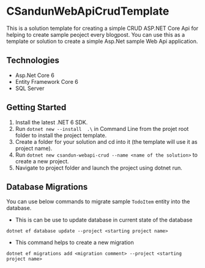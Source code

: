 # CSandunWebApiCrudTemplate
This is a solution template for creating a simple CRUD ASP.NET Core Api for helping to create sample peoject every blogpost.
You can use this as a template or solution to create a simple Asp.Net sample Web Api application.


## Technologies
* Asp.Net Core 6
* Entity Framework Core 6
* SQL Server

## Getting Started
1. Install the latest .NET 6 SDK.
2. Run ```dotnet new --install  .\``` in Command Line from the projet root folder to install the project template.
3. Create a folder for your solution and cd into it (the template will use it as project name).
4. Run ```dotnet new csandun-webapi-crud --name <name of the solution>``` to create a new project.
5. Navigate to project folder and launch the project using dotnet run.


## Database Migrations
You can use below commands to migrate sample ```TodoItem``` entity into the database.

* This is can be use to update database in current state of the database

```dotnet ef database update --project <starting project name>```

* This command helps to create a new migration

```dotnet ef migrations add <migration comment> --project <starting project name> ```
